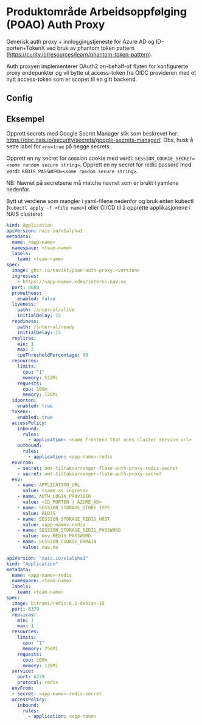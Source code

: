 # Produktområde Arbeidsoppfølging (POAO) Auth Proxy

Generisk auth proxy + innloggingstjeneste for Azure AD og ID-porten+TokenX ved bruk av 
phantom token pattern (https://curity.io/resources/learn/phantom-token-pattern).

Auth proxyen implementerer OAuth2 on-behalf-of flyten for konfigurerte proxy endepunkter 
og vil bytte ut access-token fra OIDC provideren med et nytt access-token som er scopet til en gitt backend.

## Config



## Eksempel

Opprett secrets med Google Secret Manager slik som beskrevet her: https://doc.nais.io/security/secrets/google-secrets-manager/.
Obs, husk å sette label for `env=true` på begge secrets.

Opprett en ny secret for session cookie med verdi: `SESSION_COOKIE_SECRET=<some random secure string>`.
Opprett en ny secret for redis passord med verdi: `REDIS_PASSWORD=<some random secure string>`.

NB: Navnet på secretsene må matche navnet som er brukt i yamlene nedenfor.

Bytt ut verdiene som mangler i yaml-filene nedenfor og bruk enten kubectl (`kubectl apply -f <file name>`) eller CI/CD til å opprette applikasjonene i NAIS clusteret.

```yaml
kind: Application
apiVersion: nais.io/v1alpha1
metadata:
  name: <app-name>
  namespace: <team-name>
  labels:
    team: <team-name>
spec:
  image: ghcr.io/navikt/poao-auth-proxy:<version>
  ingresses:
    - https://<app-name>.<dev/intern>.nav.no
  port: 8080
  prometheus:
    enabled: false
  liveness:
    path: /internal/alive
    initialDelay: 15
  readiness:
    path: /internal/ready
    initialDelay: 15
  replicas:
    min: 1
    max: 2
    cpuThresholdPercentage: 90
  resources:
    limits:
      cpu: "1"
      memory: 512Mi
    requests:
      cpu: 100m
      memory: 128Mi
  idporten:
    enabled: true
  tokenx:
    enabled: true
  accessPolicy:
    inbound:
      rules:
        - application: <some frontend that uses cluster service url>
    outbound:
      rules:
        - application: <app-name>-redis
  envFrom:
    - secret: amt-tiltaksarrangor-flate-auth-proxy-redis-secret
    - secret: amt-tiltaksarrangor-flate-auth-proxy-secret
  env:
    - name: APPLICATION_URL
      value: <same as ingress>
    - name: AUTH_LOGIN_PROVIDER
      value: <ID_PORTEN | AZURE_AD>
    - name: SESSION_STORAGE_STORE_TYPE
      value: REDIS
    - name: SESSION_STORAGE_REDIS_HOST
      value: <app-name>-redis
    - name: SESSION_STORAGE_REDIS_PASSWORD
      value: env:REDIS_PASSWORD
    - name: SESSION_COOKIE_DOMAIN
      value: nav.no
```

```yaml
apiVersion: "nais.io/v1alpha1"
kind: "Application"
metadata:
  name: <app-name>-redis
  namespace: <team-name>
  labels:
    team: <team-name>
spec:
  image: bitnami/redis:6.2-debian-10
  port: 6379
  replicas:
    min: 1
    max: 1
  resources:
    limits:
      cpu: "1"
      memory: 256Mi
    requests:
      cpu: 100m
      memory: 128Mi
  service:
    port: 6379
    protocol: redis
  envFrom:
  - secret: <app-name>-redis-secret
  accessPolicy:
    inbound:
      rules:
        - application: <app-name>
```
